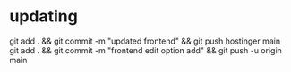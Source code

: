# updating

git add . && git commit -m "updated frontend" && git push hostinger main
git add . && git commit -m "frontend edit option add" && git push -u origin main

